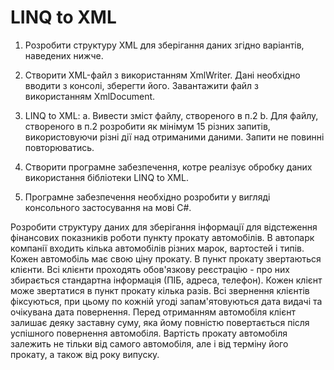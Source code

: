 # LINQ to XML

1) Розробити структуру XML для зберігання даних згідно варіантів, наведених нижче.

2) Створити XML-файл з використанням XmlWriter. Дані необхідно вводити з консолі, зберегти його. Завантажити файл з використанням XmlDocument.

3) LINQ to XML:
	a. Вивести зміст файлу, створеного в п.2
	b. Для файлу, створеного в п.2 розробити як мінімум 15 різних запитів, використовуючи різні дії над отриманими даними. Запити не повинні повторюватись.

4) Створити програмне забезпечення, котре реалізує обробку даних використання бібліотеки LINQ to XML.

5) Програмне забезпечення необхідно розробити у вигляді консольного застосування на мові C#.

Розробити структуру даних для зберігання інформації для відстеження фінансових показників роботи пункту прокату автомобілів. В автопарк компанії входить кілька автомобілів різних марок, вартостей і типів. Кожен автомобіль має свою ціну прокату. В пункт прокату звертаються клієнти. Всі клієнти проходять обов'язкову реєстрацію - про них збирається стандартна інформація (ПІБ, адреса, телефон). Кожен клієнт може звертатися в пункт прокату кілька разів. Всі звернення клієнтів фіксуються, при цьому по кожній угоді запам'ятовуються дата видачі та очікувана дата повернення. Перед отриманням автомобіля клієнт залишає деяку заставну суму, яка йому повністю повертається після успішного повернення автомобіля. Вартість прокату автомобіля залежить не тільки від самого автомобіля, але і від терміну його прокату, а також від року випуску.
